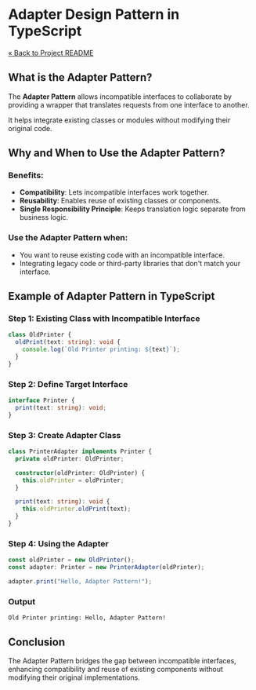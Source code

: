 # Adapter Design Pattern in TypeScript

[« Back to Project README](../../README.md)

## What is the Adapter Pattern?

The **Adapter Pattern** allows incompatible interfaces to collaborate by providing a wrapper that translates requests from one interface to another. 

It helps integrate existing classes or modules without modifying their original code.

## Why and When to Use the Adapter Pattern?

### Benefits:
- **Compatibility**: Lets incompatible interfaces work together.
- **Reusability**: Enables reuse of existing classes or components.
- **Single Responsibility Principle**: Keeps translation logic separate from business logic.

### Use the Adapter Pattern when:
- You want to reuse existing code with an incompatible interface.
- Integrating legacy code or third-party libraries that don't match your interface.

## Example of Adapter Pattern in TypeScript

### Step 1: Existing Class with Incompatible Interface

```typescript
class OldPrinter {
  oldPrint(text: string): void {
    console.log(`Old Printer printing: ${text}`);
  }
}
```

### Step 2: Define Target Interface

```typescript
interface Printer {
  print(text: string): void;
}
```

### Step 3: Create Adapter Class

```typescript
class PrinterAdapter implements Printer {
  private oldPrinter: OldPrinter;

  constructor(oldPrinter: OldPrinter) {
    this.oldPrinter = oldPrinter;
  }

  print(text: string): void {
    this.oldPrinter.oldPrint(text);
  }
}
```

### Step 4: Using the Adapter

```typescript
const oldPrinter = new OldPrinter();
const adapter: Printer = new PrinterAdapter(oldPrinter);

adapter.print("Hello, Adapter Pattern!");
```

### Output
```
Old Printer printing: Hello, Adapter Pattern!
```

## Conclusion

The Adapter Pattern bridges the gap between incompatible interfaces, enhancing compatibility and reuse of existing components without modifying their original implementations.
